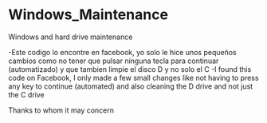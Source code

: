 # Windows_Maintenance
Windows and hard drive maintenance


-Este codigo lo encontre en facebook, yo solo le hice unos pequeños cambios como no tener que pulsar ninguna tecla para continuar (automatizado) y que tambien limpie el disco D y no solo el C
-I found this code on Facebook, I only made a few small changes like not having to press any key to continue (automated) and also cleaning the D drive and not just the C drive


Thanks to whom it may concern
